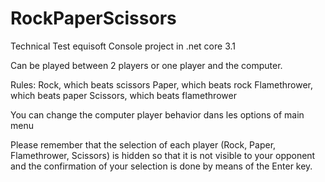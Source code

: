 # RockPaperScissors
Technical Test equisoft 
Console project in .net core 3.1

Can be played between 2 players or one player and the computer.

Rules:
Rock, which beats scissors
Paper, which beats rock
Flamethrower, which beats paper
Scissors, which beats flamethrower

You can change the computer player behavior dans les options of main menu

Please remember that the selection of each player (Rock, Paper, Flamethrower, Scissors) is hidden so that it is not visible to your opponent and the confirmation of your selection is done by means of the Enter key.
